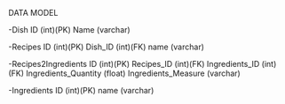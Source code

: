 DATA MODEL

-Dish
  ID (int)(PK)
  Name (varchar)

-Recipes 
  ID (int)(PK)
  Dish_ID (int)(FK)
  name (varchar)

-Recipes2Ingredients
  ID (int)(PK)
  Recipes_ID (int)(FK)
  Ingredients_ID (int)(FK)
  Ingredients_Quantity (float)
  Ingredients_Measure (varchar)

-Ingredients
  ID (int)(PK)
  name (varchar)


